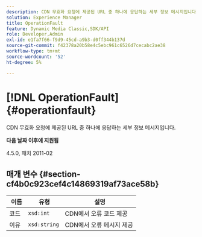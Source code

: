 ```yaml
---
description: CDN 무효화 요청에 제공된 URL 중 하나에 응답하는 세부 정보 메시지입니다.
solution: Experience Manager
title: OperationFault
feature: Dynamic Media Classic,SDK/API
role: Developer,Admin
exl-id: e1fa7f66-f9d9-45cd-a9b3-d0ff344b137d
source-git-commit: f42378a20b58e4c5ebc961c6526d7cecabc2ae38
workflow-type: tm+mt
source-wordcount: '52'
ht-degree: 5%

---
```


# [!DNL OperationFault]{#operationfault}

CDN 무효화 요청에 제공된 URL 중 하나에 응답하는 세부 정보 메시지입니다.

**다음 날짜 이후에 지원됨**

4.5.0, 패치 2011-02

## 매개 변수 {#section-cf4b0c923cef4c14869319af73ace58b}

| **&#x200B; 이름** | **&#x200B; 유형** | **&#x200B; 설명** |
|---|---|---|
| 코드 | `xsd:int` | CDN에서 오류 코드 제공 |
| 이유 | `xsd:string` | CDN에서 오류 메시지 제공 |
